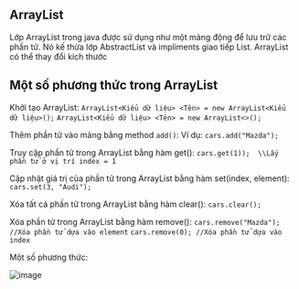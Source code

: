 ## ArrayList
Lớp ArrayList trong java được sử dụng như một mảng động để lưu trữ các phần tử. Nó kế thừa lớp AbstractList và impliments giao tiếp List.
ArrayList có thể thay đổi kích thước

## Một số phương thức trong ArrayList
Khởi tạo ArrayList:
`ArrayList<Kiểu dữ liệu> <Tên> = new ArrayList<Kiểu dữ liệu>();`
`ArrayList<Kiểu dữ liệu> <Tên> = new ArrayList<>();`

Thêm phần tử vào mảng bằng method `add()`:
Ví dụ: 
`cars.add("Mazda");`

Truy cập phần tử trong ArrayList bằng hàm get():
`cars.get(1));  \\Lấy phần tử ở vị trí index = 1`

Cập nhật giá trị của phần tử trong ArrayList bằng hàm set(index, element):
`cars.set(3, "Audi");`

Xóa tất cả phần tử trong ArrayList bằng hàm clear():
`cars.clear();`

Xóa phần tử trong ArrayList bằng hàm remove():
`cars.remove("Mazda"); //Xóa phần tử dựa vào element`
`cars.remove(0); //Xóa phần tử dựa vào index`

Một số phương thức:

![image](https://user-images.githubusercontent.com/70504465/111019002-050b9680-83ef-11eb-9a86-dfa0fa12e964.png)




